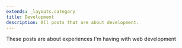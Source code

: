 ```yaml
---
extends: _layouts.category
title: Development
description: All posts that are about development.
---
```


These posts are about experiences I'm having with web development
